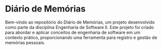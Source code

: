 # Diário de Memórias
Bem-vindo ao repositório do Diário de Memórias, um projeto desenvolvido como parte da disciplina Engenharia de Software II. Este projeto foi criado para abordar e aplicar conceitos de engenharia de software em um contexto prático, proporcionando uma ferramenta para registro e gestão de memórias pessoais.

